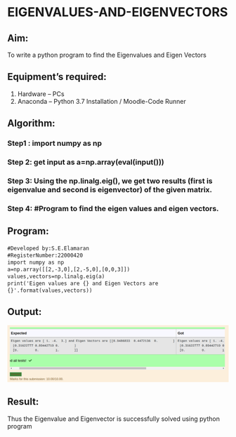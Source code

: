 # EIGENVALUES-AND-EIGENVECTORS
## Aim:
To write a python program to find the Eigenvalues and Eigen Vectors
## Equipment’s required:
1. 	Hardware – PCs
2. 	Anaconda – Python 3.7 Installation / Moodle-Code Runner
## Algorithm:
### Step1 : import numpy as np
### Step 2: get input as a=np.array(eval(input()))
### Step 3: Using the np.linalg.eig(), we get two results (first is eigenvalue and second is eigenvector) of the given matrix.
### Step 4: #Program to find the eigen values and eigen vectors.

## Program:
```#Program to find the eigen values and eigen vectors.
#Developed by:S.E.Elamaran
#RegisterNumber:22000420
import numpy as np
a=np.array([[2,-3,0],[2,-5,0],[0,0,3]])
values,vectors=np.linalg.eig(a)
print('Eigen values are {} and Eigen Vectors are {}'.format(values,vectors))
```

## Output:
![ourput](10d.png)
## Result:
Thus the Eigenvalue and Eigenvector is successfully solved using python program
